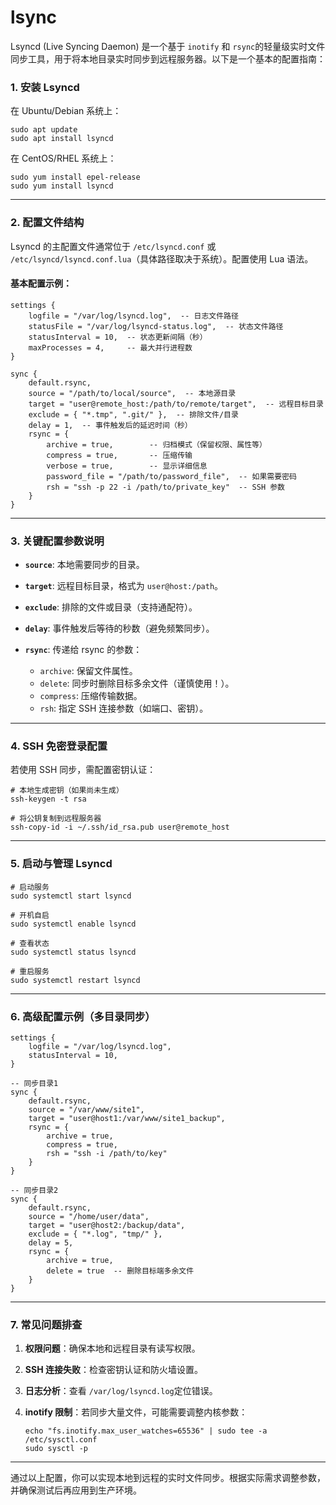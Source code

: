 # lsync

Lsyncd (Live Syncing Daemon) 是一个基于 `inotify`​ 和 `rsync`​ 的轻量级实时文件同步工具，用于将本地目录实时同步到远程服务器。以下是一个基本的配置指南：

### **1. 安装 Lsyncd**

在 Ubuntu/Debian 系统上：

```
sudo apt update
sudo apt install lsyncd
```

在 CentOS/RHEL 系统上：

```
sudo yum install epel-release
sudo yum install lsyncd
```

---

### **2. 配置文件结构**

Lsyncd 的主配置文件通常位于 `/etc/lsyncd.conf`​ 或 `/etc/lsyncd/lsyncd.conf.lua`​（具体路径取决于系统）。配置使用 Lua 语法。

#### **基本配置示例：**

```
settings {
    logfile = "/var/log/lsyncd.log",  -- 日志文件路径
    statusFile = "/var/log/lsyncd-status.log",  -- 状态文件路径
    statusInterval = 10,  -- 状态更新间隔（秒）
    maxProcesses = 4,     -- 最大并行进程数
}

sync {
    default.rsync,
    source = "/path/to/local/source",  -- 本地源目录
    target = "user@remote_host:/path/to/remote/target",  -- 远程目标目录
    exclude = { "*.tmp", ".git/" },  -- 排除文件/目录
    delay = 1,  -- 事件触发后的延迟时间（秒）
    rsync = {
        archive = true,        -- 归档模式（保留权限、属性等）
        compress = true,       -- 压缩传输
        verbose = true,        -- 显示详细信息
        password_file = "/path/to/password_file",  -- 如果需要密码
        rsh = "ssh -p 22 -i /path/to/private_key"  -- SSH 参数
    }
}
```

---

### **3. 关键配置参数说明**

- ​**​`source`​**​: 本地需要同步的目录。
- ​**​`target`​**​: 远程目标目录，格式为 `user@host:/path`​。
- ​**​`exclude`​**​: 排除的文件或目录（支持通配符）。
- ​**​`delay`​**​: 事件触发后等待的秒数（避免频繁同步）。
- ​**​`rsync`​**​: 传递给 rsync 的参数：

  - ​`archive`​: 保留文件属性。
  - ​`delete`​: 同步时删除目标多余文件（谨慎使用！）。
  - ​`compress`​: 压缩传输数据。
  - ​`rsh`​: 指定 SSH 连接参数（如端口、密钥）。

---

### **4. SSH 免密登录配置**

若使用 SSH 同步，需配置密钥认证：

```
# 本地生成密钥（如果尚未生成）
ssh-keygen -t rsa

# 将公钥复制到远程服务器
ssh-copy-id -i ~/.ssh/id_rsa.pub user@remote_host
```

---

### **5. 启动与管理 Lsyncd**

```
# 启动服务
sudo systemctl start lsyncd

# 开机自启
sudo systemctl enable lsyncd

# 查看状态
sudo systemctl status lsyncd

# 重启服务
sudo systemctl restart lsyncd
```

---

### **6. 高级配置示例（多目录同步）**

```
settings {
    logfile = "/var/log/lsyncd.log",
    statusInterval = 10,
}

-- 同步目录1
sync {
    default.rsync,
    source = "/var/www/site1",
    target = "user@host1:/var/www/site1_backup",
    rsync = {
        archive = true,
        compress = true,
        rsh = "ssh -i /path/to/key"
    }
}

-- 同步目录2
sync {
    default.rsync,
    source = "/home/user/data",
    target = "user@host2:/backup/data",
    exclude = { "*.log", "tmp/" },
    delay = 5,
    rsync = {
        archive = true,
        delete = true  -- 删除目标端多余文件
    }
}
```

---

### **7. 常见问题排查**

1. **权限问题**：确保本地和远程目录有读写权限。
2. **SSH 连接失败**：检查密钥认证和防火墙设置。
3. **日志分析**：查看 `/var/log/lsyncd.log`​ 定位错误。
4. **inotify 限制**：若同步大量文件，可能需要调整内核参数：  

    ```
    echo "fs.inotify.max_user_watches=65536" | sudo tee -a /etc/sysctl.conf
    sudo sysctl -p
    ```

---

通过以上配置，你可以实现本地到远程的实时文件同步。根据实际需求调整参数，并确保测试后再应用到生产环境。
